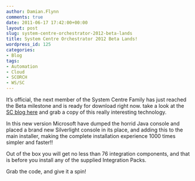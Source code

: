 ```yaml
---
author: Damian.Flynn
comments: true
date: 2011-06-17 17:42:00+00:00
layout: post
slug: system-centre-orchestrator-2012-beta-lands
title: System Centre Orchestrator 2012 Beta Lands!
wordpress_id: 125
categories:
- Blog
tags:
- Automation
- Cloud
- SCORCH
- WS/SC
---
```


It’s official, the next member of the System Centre Family has just reached the Beta milestone and is ready for download right now. take a look at the [SC blog here](http://blogs.technet.com/b/systemcenter/archive/2011/06/15/announcing-the-system-center-orchestrator-beta.aspx) and grab a copy of this really interesting technology.

In this new version Microsoft have dumped the horrid Java console and placed a brand new Silverlight console in its place, and adding this to the main installer, making the complete installation experience 1000 times simpler and faster!!

Out of the box you will get no less than 76 integration components, and that is before you install any of the supplied Integration Packs.

Grab the code, and give it a spin!
